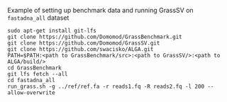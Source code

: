 Example of setting up benchmark data and running GrassSV on `fastadna_all` dataset

```
sudo apt-get install git-lfs
git clone https://github.com/Domomod/GrassBenchmark.git
git clone https://github.com/Domomod/GrassSV.git
git clone https://github.com/swacisko/ALGA.git
PATH=$PATH:<path to GrassBenchmark/src>:<path to GrassSV/>:<path to ALGA/build/>
cd GrassBenchmark
git lfs fetch --all
cd fastadna_all
run_grass.sh -g ../ref/ref.fa -r reads1.fq -R reads2.fq -l 200 --allow-overwrite
```
